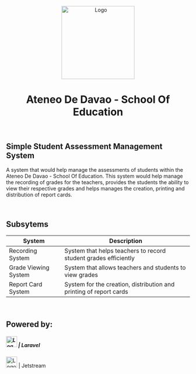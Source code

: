  <div align="center">
    <img src="https://i.ibb.co/mHw4WqW/download.png" alt="Logo" width="200">
  <h1 align="center"> Ateneo De Davao - School Of Education</h1>
</div>

<br>


## Simple Student Assessment Management System

A system that would help manage the assessments of students within the Ateneo De Davao - School Of Education. This system would help manage the recording of grades for the teachers, provides the students the ability to view their respective grades and helps manages the creation, printing and distribution of report cards.

<br>

## Subsytems

| System                         | Description                                                          |
| ---------------------          | -------------------------------------------------------              |
| Recording System               | System that helps teachers to record student grades efficiently      |
| Grade Viewing System           | System that allows teachers and students to view grades              |
| Report Card System             | System for the creation, distribution and printing of report cards   |

<br>

## Powered by: 
  <h5> <img src="https://upload.wikimedia.org/wikipedia/commons/thumb/9/9a/Laravel.svg/1200px-Laravel.svg.png" alt="Logo" width="30"> | Laravel</h5>


<img src="https://drawsql.app/storage/templates/-5413ac879392bc6a3dd16003603e60d8ed1dfb42.png" alt="Logo" width="30"> |  Jetstream


